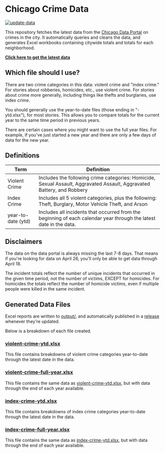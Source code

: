 # Chicago Crime Data

[![update-data](https://github.com/cbschicago/chicago-crime-data/actions/workflows/update-data.yaml/badge.svg)](https://github.com/cbschicago/chicago-crime-data/actions/workflows/update-data.yaml)

This repository fetches the latest data from the [Chicago Data Portal](https://data.cityofchicago.org/) on crimes in the city. It automatically queries and cleans the data, and generates Excel workbooks containing citywide totals and totals for each neighborhood.

**[Click here to get the latest data](https://github.com/cbschicago/chicago-crime-data/releases/tag/latest)**

## Which file should I use? 

There are two crime categories in this data: violent crime and "index crime." For stories about robberies, homicides, etc., use violent crime. For stories about crime more generally, including things like thefts and burglaries, use index crime.

You should generally use the year-to-date files (those ending in "-ytd.xlsx"), for most stories. This allows you to compare totals for the current year to the same time period in previous years. 

There are certain cases where you might want to use the full year files. For example, If you've just started a new year and there are only a few days of data for the new year. 

## Definitions

| Term               | Definition                                                                                                             |
| ------------------ | ---------------------------------------------------------------------------------------------------------------------- |
| Violent Crime      | Includes the following crime categories: Homicide, Sexual Assault, Aggravated Assault, Aggravated Battery, and Robbery |
| Index Crime        | Includes all 5 violent categories, plus the following: Theft, Burglary, Motor Vehicle Theft, and Arson                 |
| year-to-date (ytd) | Includes all incidents that occurred from the beginning of each calendar year through the latest date in the data.     |

## Disclaimers

The data on the data portal is always missing the last 7-8 days. That means if you're looking for data on April 26, you'll only be able to get data through April 18. 

The incident totals reflect the number of unique incidents that occurred in the given time period, not the number of victims, EXCEPT for homicides. For homicides the totals reflect the number of homicide victims, even if multiple people were killed in the same incident. 

## Generated Data Files

Excel reports are written to [output/](output/), and automatically published in a [release](https://github.com/cbschicago/chicago-crime-data/releases/tag/latest) whenever they're updated.

Below is a breakdown of each file created. 

### [violent-crime-ytd.xlsx](output/violent-crime-ytd.xlsx)

This file contains breakdowns of violent crime categories year-to-date through the latest date in the data.

### [violent-crime-full-year.xlsx](output/violent-crime-full-year.xlsx)

This file contains the same data as [violent-crime-ytd.xlsx](#violent-crime-ytd.xlsx), but with data through the end of each year available.

### [index-crime-ytd.xlsx](output/index-crime-ytd.xlsx)

This file contains breakdowns of index crime categories year-to-date through the latest date in the data.

### [index-crime-full-year.xlsx](output/index-crime-full-year.xlsx)

This file contains the same data as [index-crime-ytd.xlsx](#index-crime-ytd.xlsx), but with data through the end of each year available.
